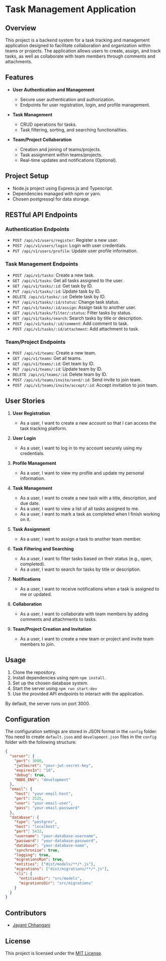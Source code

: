 # Task Management Application

## Overview

This project is a backend system for a task tracking and management application designed to facilitate collaboration and organization within teams or projects. The application allows users to create, assign, and track tasks, as well as collaborate with team members through comments and attachments.

## Features

- **User Authentication and Management**

  - Secure user authentication and authorization.
  - Endpoints for user registration, login, and profile management.

- **Task Management**
  - CRUD operations for tasks.
  - Task filtering, sorting, and searching functionalities.
- **Team/Project Collaboration**
  - Creation and joining of teams/projects.
  - Task assignment within teams/projects.
  - Real-time updates and notifications (Optional).

## Project Setup

- Node.js project using Express.js and Typescript.
- Dependencies managed with npm or yarn.
- Chosen postgressql for data storage.

## RESTful API Endpoints

### Authentication Endpoints

- `POST /api/v1/users/register`: Register a new user.
- `POST /api/v1/users/login`: Login with user credentials.
- `PUT /api/v1/users/profile`: Update user profile information.

### Task Management Endpoints

- `POST /api/v1/tasks`: Create a new task.
- `GET /api/v1/tasks`: Get all tasks assigned to the user.
- `GET /api/v1/tasks/:id`: Get task by ID.
- `PUT /api/v1/tasks/:id`: Update task by ID.
- `DELETE /api/v1/tasks/:id`: Delete task by ID.
- `PUT /api/v1/tasks/:id/status`: Change task status.
- `PUT /api/v1/tasks/:id/assign`: Assign task to another user.
- `GET /api/v1/tasks/filter/:status`: Filter tasks by status.
- `GET /api/v1/tasks/search`: Search tasks by title or description.
- `POST /api/v1/tasks/:id/comment`: Add comment to task.
- `POST /api/v1/tasks/:id/attachment`: Add attachment to task.

### Team/Project Endpoints

- `POST /api/v1/teams`: Create a new team.
- `GET /api/v1/teams`: Get all teams.
- `GET /api/v1/teams/:id`: Get team by ID.
- `PUT /api/v1/teams/:id`: Update team by ID.
- `DELETE /api/v1/teams/:id`: Delete team by ID.
- `POST /api/v1/teams/invite/send/:id`: Send invite to join team.
- `POST /api/v1/teams/invite/accept/:id`: Accept invitation to join team.

## User Stories

1. **User Registration**

   - As a user, I want to create a new account so that I can access the task tracking platform.

2. **User Login**

   - As a user, I want to log in to my account securely using my credentials.

3. **Profile Management**

   - As a user, I want to view my profile and update my personal information.

4. **Task Management**

   - As a user, I want to create a new task with a title, description, and due date.
   - As a user, I want to view a list of all tasks assigned to me.
   - As a user, I want to mark a task as completed when I finish working on it.

5. **Task Assignment**

   - As a user, I want to assign a task to another team member.

6. **Task Filtering and Searching**

   - As a user, I want to filter tasks based on their status (e.g., open, completed).
   - As a user, I want to search for tasks by title or description.

7. **Notifications**

   - As a user, I want to receive notifications when a task is assigned to me or updated.

8. **Collaboration**

   - As a user, I want to collaborate with team members by adding comments and attachments to tasks.

9. **Team/Project Creation and Invitation**
   - As a user, I want to create a new team or project and invite team members to join.

## Usage

1. Clone the repository.
2. Install dependencies using npm `npm install`.
3. Set up the chosen database system.
4. Start the server using `npm run start:dev`
5. Use the provided API endpoints to interact with the application.

By default, the server runs on port 3000.

## Configuration

The configuration settings are stored in JSON format in the `config` folder. You need to create `default.json` and `development.json` files in the `config` folder with the following structure:

```json
{
  "server": {
    "port": 3000,
    "jwtSecret": "your-jwt-secret-key",
    "expiresIn": "1d",
    "debug": true,
    "NODE_ENV": "development"
  },
  "email": {
    "host": "your-email-host",
    "port": 2525,
    "user": "your-email-user",
    "pass": "your-email-password"
  },
  "database": {
    "type": "postgres",
    "host": "localhost",
    "port": 5432,
    "username": "your-database-username",
    "password": "your-database-password",
    "database": "your-database-name",
    "synchronize": true,
    "logging": true,
    "migrationsRun": true,
    "entities": ["dist/models/**/*.js"],
    "migrations": ["dist/migrations/**/*.js"],
    "cli": {
      "entitiesDir": "src/models",
      "migrationsDir": "src/migrations"
    }
  }
}
```

## Contributors

- [Jayant Chhangani](https://github.com/jayantc20)

## License

This project is licensed under the [MIT License](https://opensource.org/licenses/MIT).
